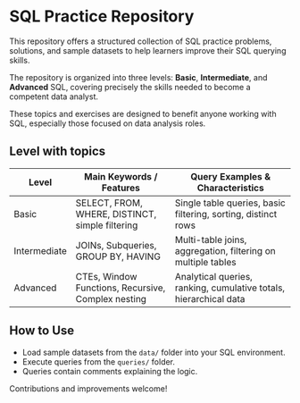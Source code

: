 # SQL Practice Repository

This repository offers a structured collection of SQL practice problems, solutions, and sample datasets to help learners improve their SQL querying skills.  

The repository is organized into three levels: **Basic**, **Intermediate**, and **Advanced** SQL, covering precisely the skills needed to become a competent data analyst.  

These topics and exercises are designed to benefit anyone working with SQL, especially those focused on data analysis roles.  

## Level with topics

|  Level       |  Main Keywords / Features                          |           Query Examples & Characteristics                        | 
|--------------|----------------------------------------------------|-------------------------------------------------------------------| 
| Basic        | SELECT, FROM, WHERE, DISTINCT, simple filtering    | Single table queries, basic filtering, sorting, distinct rows     | 
| Intermediate | JOINs, Subqueries, GROUP BY, HAVING                | Multi-table joins, aggregation, filtering on multiple tables      | 
| Advanced     | CTEs, Window Functions, Recursive, Complex nesting | Analytical queries, ranking, cumulative totals, hierarchical data | 



## How to Use

- Load sample datasets from the `data/` folder into your SQL environment.
- Execute queries from the `queries/` folder.
- Queries contain comments explaining the logic.

Contributions and improvements welcome!
